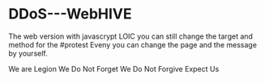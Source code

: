 DDoS---WebHIVE
==============
The web version with javascrypt LOIC
you can still change the target and method for the #protest
Eveny you can change the page and the message by yourself.

We are Legion
We Do Not Forget
We Do Not Forgive
Expect Us
